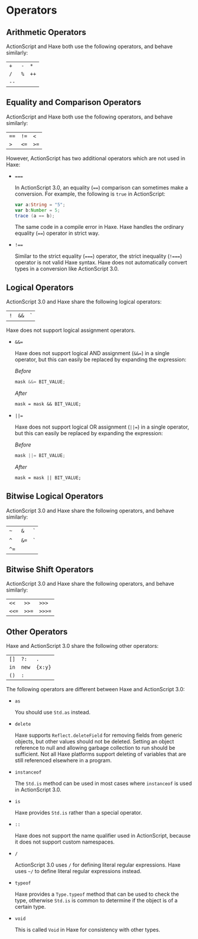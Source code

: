 # Operators

## Arithmetic Operators

ActionScript and Haxe both use the following operators, and behave similarly:

|    |    |    |
|----|----|----|
| `+` | `-` | `*` |
| `/` | `%` | `++` |
| `--` |

## Equality and Comparison Operators

ActionScript and Haxe both use the following operators, and behave similarly:

|    |    |    |
|----|----|----|
| `==` | `!=` | `<` |
| `>` | `<=` | `>=` |

However, ActionScript has two additional operators which are not used in Haxe:

 * `===`
    
    In ActionScript 3.0, an equality (`==`) comparison can sometimes make a conversion. For example, the following is `true` in ActionScript:
    
    ```ActionScript
    var a:String = "5";
    var b:Number = 5;
    trace (a == b);
    ```
    
    The same code in a compile error in Haxe. Haxe handles the ordinary equality (`==`) operator in strict way.
    
 * `!==`
    
    Similar to the strict equality (`===`) operator, the strict inequality (`!===`) operator is not valid Haxe syntax. Haxe does not automatically convert types in a conversion like ActionScript 3.0.

## Logical Operators

ActionScript 3.0 and Haxe share the following logical operators:

|    |    |    |
|----|----|----|
| `!` | `&&` | `||` |

Haxe does not support logical assignment operators.

 * `&&=`
    
    Haxe does not support logical AND assignment (`&&=`) in a single operator, but this can easily be replaced by expanding the expression:

    _Before_
    
    ```ActionScript
    mask &&= BIT_VALUE;
    ```
    
    _After_
    
    ```haxe
    mask = mask && BIT_VALUE;
    ```
    
 * `||=`
    
    Haxe does not support logical OR assignment (`||=`) in a single operator, but this can easily be replaced by expanding the expression:
    
     _Before_

    ```ActionScript
    mask ||= BIT_VALUE;
    ```
    
    _After_
    
    ```haxe
    mask = mask || BIT_VALUE;
    ```
    
## Bitwise Logical Operators

ActionScript 3.0 and Haxe share the following operators, and behave similarly:

|    |    |    |
|----|----|----|
| `~` | `&` | `|` |
| `^` | `&=` | `|=` |
| `^=` |

## Bitwise Shift Operators

ActionScript 3.0 and Haxe share the following operators, and behave similarly:

|    |    |    |
|----|----|----|
| `<<` | `>>` | `>>>` |
| `<<=` | `>>=` | `>>>=` |

## Other Operators

Haxe and ActionScript 3.0 share the following other operators:

|    |    |    |
|----|----|----|
| `[]` | `?:` | `.` |
| `in` | `new` | `{x:y}` |
| `()` | `:` |

The following operators are different between Haxe and ActionScript 3.0:

 * `as`
    
    You should use `Std.as` instead.
    
 * `delete`
    
    Haxe supports `Reflect.deleteField` for removing fields from generic objects, but other values should not be deleted. Setting an object reference to null and allowing garbage collection to run should be sufficient. Not all Haxe platforms support deleting of variables that are still referenced elsewhere in a program.
    
 * `instanceof`
    
    The `Std.is` method can be used in most cases where `instanceof` is used in ActionScript 3.0.
    
 * `is`
    
    Haxe provides `Std.is` rather than a special operator.
    
 * `::`
    
    Haxe does not support the name qualifier used in ActionScript, because it does not support custom namespaces.
    
 * `/`
    
    ActionScript 3.0 uses `/` for defining literal regular expressions. Haxe uses `~/`  to define literal regular expressions instead.
    
 * `typeof`
    
    Haxe provides a `Type.typeof` method that can be used to check the type, otherwise `Std.is` is common to determine if the object is of a certain type.
    
 * `void`
    
    This is called `Void` in Haxe for consistency with other types.
